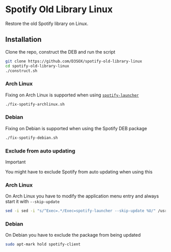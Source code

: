 # Spotify Old Library Linux

Restore the old Spotify library on Linux.


## Installation

Clone the repo, construct the DEB and run the script

```sh
git clone https://github.com/D3SOX/spotify-old-library-linux
cd spotify-old-library-linux
./construct.sh
```

### Arch Linux

Fixing on Arch Linux is supported when using [`spotify-launcher`](https://archlinux.org/packages/spotify-launcher/)

```sh
./fix-spotify-archlinux.sh
```

### Debian

Fixing on Debian is supported when using the Spotify DEB package 

```sh
./fix-spotify-debian.sh
```

### Exclude from auto updating

> [!IMPORTANT]  
> You might have to exclude Spotify from auto updating when using this

### Arch Linux

On Arch Linux you have to modify the application menu entry and always start it with `--skip-update`

```sh
sed -i sed -i "s/^Exec=.*/Exec=spotify-launcher --skip-update %U/" /usr/share/applications/spotify-launcher.desktop
```

### Debian

On Debian you have to exclude the package from being updated

```sh
sudo apt-mark hold spotify-client
```
